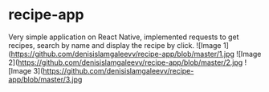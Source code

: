 # recipe-app
Very simple application on React Native, implemented requests to get recipes, search by name and display the recipe by click.
![Image 1](https://github.com/denisislamgaleevv/recipe-app/blob/master/1.jpg
![Image 2](https://github.com/denisislamgaleevv/recipe-app/blob/master/2.jpg
![Image 3](https://github.com/denisislamgaleevv/recipe-app/blob/master/3.jpg

